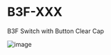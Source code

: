 # B3F-XXX
B3F Switch with Button Clear Cap

![image](https://github.com/microrobotics/B3F-XXX/assets/4562957/62158fb3-4a69-4753-8098-31c7c0ddc728)


